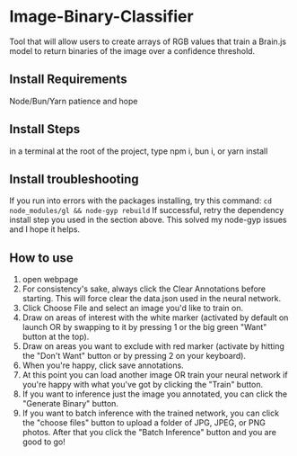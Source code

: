 # Image-Binary-Classifier
Tool that will allow users to create arrays of RGB values that train a Brain.js model to return binaries of the image over a confidence threshold. 


## Install Requirements
Node/Bun/Yarn
patience and hope


## Install Steps
in a terminal at the root of the project, type npm i, bun i, or yarn install


## Install troubleshooting
If you run into errors with the packages installing, try this command: 
`cd node_modules/gl && node-gyp rebuild`
If successful, retry the dependency install step you used in the section above. This solved my node-gyp issues and I hope it helps. 


## How to use
1. open webpage
2. For consistency's sake, always click the Clear Annotations before starting. This will force clear the data.json used in the neural network.
3. Click Choose File and select an image you'd like to train on.
4. Draw on areas of interest with the white marker (activated by default on launch OR by swapping to it by pressing 1 or the big green "Want" button at the top).
5. Draw on areas you want to exclude with red marker (activate by hitting the "Don't Want" button or by pressing 2 on your keyboard).
6. When you're happy, click save annotations.
7. At this point you can load another image OR train your neural network if you're happy with what you've got by clicking the "Train" button.
8. If you want to inference just the image you annotated, you can click the "Generate Binary" button.
9. If you want to batch inference with the trained network, you can click the "choose files" button to upload a folder of JPG, JPEG, or PNG photos. After that you click the "Batch Inference" button and you are good to go!
